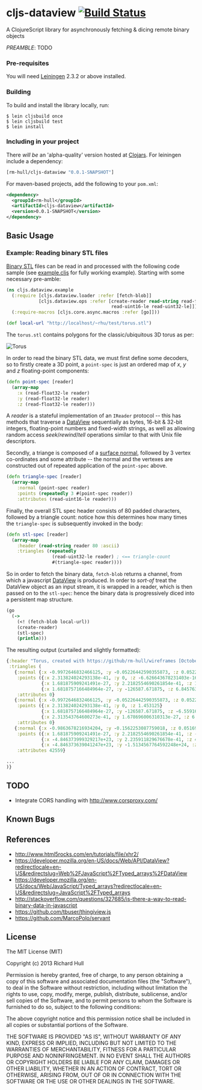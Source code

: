 # cljs-dataview  [![Build Status](https://secure.travis-ci.org/rm-hull/cljs-dataview.png)](http://travis-ci.org/rm-hull/cljs-dataview)

A ClojureScript library for asynchronously fetching &amp; dicing remote binary objects

_PREAMBLE_: TODO

### Pre-requisites

You will need [Leiningen](https://github.com/technomancy/leiningen) 2.3.2 or above installed.

### Building

To build and install the library locally, run:

    $ lein cljsbuild once
    $ lein cljsbuild test
    $ lein install

### Including in your project

There _will be_ an 'alpha-quality' version hosted at [Clojars](https://clojars.org/rm-hull/cljs-dataview).
For leiningen include a dependency:

```clojure
[rm-hull/cljs-dataview "0.0.1-SNAPSHOT"]
```

For maven-based projects, add the following to your `pom.xml`:

```xml
<dependency>
  <groupId>rm-hull</groupId>
  <artifactId>cljs-dataview</artifactId>
  <version>0.0.1-SNAPSHOT</version>
</dependency>
```

## Basic Usage

### Example: Reading binary STL files

[Binary STL](https://en.wikipedia.org/wiki/STL_\(file_format\)#Binary_STL) files
can be read in and processed with the following code sample (see [example.cljs](https://github.com/rm-hull/cljs-dataview/blob/master/src/cljs/dataview/example.cljs) 
for fully working example). Starting with some necessary pre-amble:

```clojure
(ns cljs.dataview.example
  (:require [cljs.dataview.loader :refer [fetch-blob]]
            [cljs.dataview.ops :refer [create-reader read-string read-float32-le
                                       read-uint16-le read-uint32-le]])
  (:require-macros [cljs.core.async.macros :refer [go]]))

(def local-url "http://localhost/~rhu/test/torus.stl")
```

The ```torus.stl``` contains polygons for the classic/ubiquitous 3D torus as per:

![Torus](https://raw.github.com/rm-hull/wireframes/master/doc/gallery/shaded/torus.png)

In order to read the binary STL data, we must first define some decoders, so to 
firstly create a 3D point, a ```point-spec``` is just an ordered map of _x_, _y_ 
and _z_ floating-point components:

```clojure
(defn point-spec [reader]
  (array-map
    :x (read-float32-le reader)
    :y (read-float32-le reader)
    :z (read-float32-le reader)))
```
A _reader_ is a stateful implementation of an ```IReader``` protocol -- this 
has methods that traverse a [DataView](https://developer.mozilla.org/en-US/docs/Web/API/DataView?redirectlocale=en-US&redirectslug=Web%2FJavaScript%2FTyped_arrays%2FDataView)
sequentially as bytes, 16-bit & 32-bit integers, floating-point numbers and 
fixed-width strings, as well as allowing random access _seek_/_rewind_/_tell_ 
operations similar to that with Unix file descriptors.

Secondly, a triange is composed of a [surface normal](https://en.wikipedia.org/wiki/Surface_normal),
followed by 3 vertex co-ordinates and some attribute -- the normal and the 
vertexes are constructed out of repeated application of the ```point-spec``` above.

```clojure
(defn triangle-spec [reader]
  (array-map
    :normal (point-spec reader)
    :points (repeatedly 3 #(point-spec reader))
    :attributes (read-uint16-le reader)))
```
Finally, the overall STL spec header consists of 80 padded characters, 
followed by a triangle count: notice how this determines how many times the
```triangle-spec``` is subsequently invoked in the body:

```clojure
(defn stl-spec [reader]
  (array-map
    :header (read-string reader 80 :ascii)
    :triangles (repeatedly
                 (read-uint32-le reader) ; <== triangle-count
                 #(triangle-spec reader))))
```
So in order to fetch the binary data, ```fetch-blob``` returns a channel, from which
a javascript [DataView](https://developer.mozilla.org/en-US/docs/Web/API/DataView?redirectlocale=en-US&redirectslug=Web%2FJavaScript%2FTyped_arrays%2FDataView)
is produced. In order to _sort-of_ treat the DataView object as an input stream, 
it is wrapped in a reader, which is then passed on to the ```stl-spec```: hence 
the binary data is progressively diced into a persistent map structure.

```clojure
(go
  (->
    (<! (fetch-blob local-url))
    (create-reader)
    (stl-spec)
    (println)))
```
The resulting output (curtailed and slightly formatted):

```clojure
{:header "Torus, created with https://github/rm-hull/wireframes [October 16 2013]         ", 
 :triangles (
   {:normal {:x -0.9972646832466125, :y -0.05226442590355873, :z 0.05226442590355873}, 
    :points ({:x 2.313824024293138e-41, :y 0, :z -6.626643678231403e-16} 
             {:x 1.681875909241491e-27, :y 2.2182554690261854e-41, :z 1.453125} 
             {:x 1.6818757166484964e-27, :y -126587.671875, :z 6.845763387766029e-41}), 
    :attributes 0} 
   {:normal {:x -0.9972646832466125, :y -0.05226442590355873, :z 0.05226442590355873}, 
    :points ({:x 2.313824024293138e-41, :y 0, :z 1.453125} 
             {:x 1.6818757166484964e-27, :y -126587.671875, :z -6.559165828898756e-24} 
             {:x 2.313543764600273e-41, :y 1.678696006310313e-27, :z 6.845903517612461e-41}), 
    :attributes 0} 
   {:normal {:x -0.9863678216934204, :y -0.1562253087759018, :z 0.05169334635138512}, 
    :points ({:x 1.681875909241491e-27, :y 2.2182554690261854e-41, :z -2.5642598989143858e-23} 
             {:x -4.846373999329217e+23, :y 2.235911829676678e-41, :z 4.377216100692749e-7} 
             {:x -4.846373639041247e+23, :y -1.5134567764592248e+24, :z 6.845623257919596e-41}),
    :attributes 42559} 

...
)}
```

## TODO

* Integrate CORS handling with http://www.corsproxy.com/

## Known Bugs


## References

* http://www.html5rocks.com/en/tutorials/file/xhr2/
* https://developer.mozilla.org/en-US/docs/Web/API/DataView?redirectlocale=en-US&redirectslug=Web%2FJavaScript%2FTyped_arrays%2FDataView
* https://developer.mozilla.org/en-US/docs/Web/JavaScript/Typed_arrays?redirectlocale=en-US&redirectslug=JavaScript%2FTyped_arrays
* http://stackoverflow.com/questions/327685/is-there-a-way-to-read-binary-data-in-javascript
* https://github.com/tbuser/thingiview.js
* https://github.com/MarcoPolo/servant

## License

The MIT License (MIT)

Copyright (c) 2013 Richard Hull

Permission is hereby granted, free of charge, to any person obtaining a copy of
this software and associated documentation files (the "Software"), to deal in
the Software without restriction, including without limitation the rights to
use, copy, modify, merge, publish, distribute, sublicense, and/or sell copies of
the Software, and to permit persons to whom the Software is furnished to do so,
subject to the following conditions:

The above copyright notice and this permission notice shall be included in all
copies or substantial portions of the Software.

THE SOFTWARE IS PROVIDED "AS IS", WITHOUT WARRANTY OF ANY KIND, EXPRESS OR
IMPLIED, INCLUDING BUT NOT LIMITED TO THE WARRANTIES OF MERCHANTABILITY, FITNESS
FOR A PARTICULAR PURPOSE AND NONINFRINGEMENT. IN NO EVENT SHALL THE AUTHORS OR
COPYRIGHT HOLDERS BE LIABLE FOR ANY CLAIM, DAMAGES OR OTHER LIABILITY, WHETHER
IN AN ACTION OF CONTRACT, TORT OR OTHERWISE, ARISING FROM, OUT OF OR IN
CONNECTION WITH THE SOFTWARE OR THE USE OR OTHER DEALINGS IN THE SOFTWARE.
